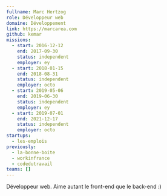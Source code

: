 ```yaml
---
fullname: Marc Hertzog
role: Développeur web
domaine: Développement
link: https://marcarea.com
github: kemar
missions:
  - start: 2016-12-12
    end: 2017-09-30
    status: independent
    employer: ey
  - start: 2018-01-15
    end: 2018-08-31
    status: independent
    employer: octo
  - start: 2019-05-06
    end: 2019-06-30
    status: independent
    employer: ey
  - start: 2019-07-01
    end: 2021-12-17
    status: independent
    employer: octo
startups:
  - les-emplois
previously:
  - la-bonne-boite
  - workinfrance
  - codedutravail
teams: []
---
```

Développeur web. Aime autant le front-end que le back-end :)